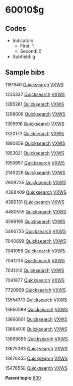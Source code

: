 # 60010$g

## Codes

-   Indicators
    -   First: 1
    -   Second: 0
-   Subfield: g

## Sample bibs

1181940 [Quicksearch](https://search.library.yale.edu/catalog/1181940) [VXWS](http://prodorbis.library.yale.edu:7014/vxws/GetHoldingsService?bibId=1181940)

1235337 [Quicksearch](https://search.library.yale.edu/catalog/1235337) [VXWS](http://prodorbis.library.yale.edu:7014/vxws/GetHoldingsService?bibId=1235337)

1285261 [Quicksearch](https://search.library.yale.edu/catalog/1285261) [VXWS](http://prodorbis.library.yale.edu:7014/vxws/GetHoldingsService?bibId=1285261)

1298609 [Quicksearch](https://search.library.yale.edu/catalog/1298609) [VXWS](http://prodorbis.library.yale.edu:7014/vxws/GetHoldingsService?bibId=1298609)

1309918 [Quicksearch](https://search.library.yale.edu/catalog/1309918) [VXWS](http://prodorbis.library.yale.edu:7014/vxws/GetHoldingsService?bibId=1309918)

1320172 [Quicksearch](https://search.library.yale.edu/catalog/1320172) [VXWS](http://prodorbis.library.yale.edu:7014/vxws/GetHoldingsService?bibId=1320172)

1890859 [Quicksearch](https://search.library.yale.edu/catalog/1890859) [VXWS](http://prodorbis.library.yale.edu:7014/vxws/GetHoldingsService?bibId=1890859)

1953021 [Quicksearch](https://search.library.yale.edu/catalog/1953021) [VXWS](http://prodorbis.library.yale.edu:7014/vxws/GetHoldingsService?bibId=1953021)

1959957 [Quicksearch](https://search.library.yale.edu/catalog/1959957) [VXWS](http://prodorbis.library.yale.edu:7014/vxws/GetHoldingsService?bibId=1959957)

2149228 [Quicksearch](https://search.library.yale.edu/catalog/2149228) [VXWS](http://prodorbis.library.yale.edu:7014/vxws/GetHoldingsService?bibId=2149228)

2608235 [Quicksearch](https://search.library.yale.edu/catalog/2608235) [VXWS](http://prodorbis.library.yale.edu:7014/vxws/GetHoldingsService?bibId=2608235)

4368409 [Quicksearch](https://search.library.yale.edu/catalog/4368409) [VXWS](http://prodorbis.library.yale.edu:7014/vxws/GetHoldingsService?bibId=4368409)

4380131 [Quicksearch](https://search.library.yale.edu/catalog/4380131) [VXWS](http://prodorbis.library.yale.edu:7014/vxws/GetHoldingsService?bibId=4380131)

4480555 [Quicksearch](https://search.library.yale.edu/catalog/4480555) [VXWS](http://prodorbis.library.yale.edu:7014/vxws/GetHoldingsService?bibId=4480555)

4596195 [Quicksearch](https://search.library.yale.edu/catalog/4596195) [VXWS](http://prodorbis.library.yale.edu:7014/vxws/GetHoldingsService?bibId=4596195)

5466725 [Quicksearch](https://search.library.yale.edu/catalog/5466725) [VXWS](http://prodorbis.library.yale.edu:7014/vxws/GetHoldingsService?bibId=5466725)

7040699 [Quicksearch](https://search.library.yale.edu/catalog/7040699) [VXWS](http://prodorbis.library.yale.edu:7014/vxws/GetHoldingsService?bibId=7040699)

7041056 [Quicksearch](https://search.library.yale.edu/catalog/7041056) [VXWS](http://prodorbis.library.yale.edu:7014/vxws/GetHoldingsService?bibId=7041056)

7041235 [Quicksearch](https://search.library.yale.edu/catalog/7041235) [VXWS](http://prodorbis.library.yale.edu:7014/vxws/GetHoldingsService?bibId=7041235)

7041310 [Quicksearch](https://search.library.yale.edu/catalog/7041310) [VXWS](http://prodorbis.library.yale.edu:7014/vxws/GetHoldingsService?bibId=7041310)

7041877 [Quicksearch](https://search.library.yale.edu/catalog/7041877) [VXWS](http://prodorbis.library.yale.edu:7014/vxws/GetHoldingsService?bibId=7041877)

7720969 [Quicksearch](https://search.library.yale.edu/catalog/7720969) [VXWS](http://prodorbis.library.yale.edu:7014/vxws/GetHoldingsService?bibId=7720969)

13554310 [Quicksearch](https://search.library.yale.edu/catalog/13554310) [VXWS](http://prodorbis.library.yale.edu:7014/vxws/GetHoldingsService?bibId=13554310)

13660589 [Quicksearch](https://search.library.yale.edu/catalog/13660589) [VXWS](http://prodorbis.library.yale.edu:7014/vxws/GetHoldingsService?bibId=13660589)

13660601 [Quicksearch](https://search.library.yale.edu/catalog/13660601) [VXWS](http://prodorbis.library.yale.edu:7014/vxws/GetHoldingsService?bibId=13660601)

13664016 [Quicksearch](https://search.library.yale.edu/catalog/13664016) [VXWS](http://prodorbis.library.yale.edu:7014/vxws/GetHoldingsService?bibId=13664016)

13669895 [Quicksearch](https://search.library.yale.edu/catalog/13669895) [VXWS](http://prodorbis.library.yale.edu:7014/vxws/GetHoldingsService?bibId=13669895)

13675383 [Quicksearch](https://search.library.yale.edu/catalog/13675383) [VXWS](http://prodorbis.library.yale.edu:7014/vxws/GetHoldingsService?bibId=13675383)

13676455 [Quicksearch](https://search.library.yale.edu/catalog/13676455) [VXWS](http://prodorbis.library.yale.edu:7014/vxws/GetHoldingsService?bibId=13676455)

15476558 [Quicksearch](https://search.library.yale.edu/catalog/15476558) [VXWS](http://prodorbis.library.yale.edu:7014/vxws/GetHoldingsService?bibId=15476558)

**Parent topic:**[600](../../tags/600/600.md)

